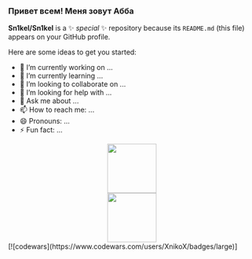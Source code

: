 ### Привет всем! Меня зовут Абба

**Sn1kel/Sn1kel** is a ✨ _special_ ✨ repository because its `README.md` (this file) appears on your GitHub profile.

Here are some ideas to get you started:

- 🔭 I’m currently working on ...
- 🌱 I’m currently learning ...
- 👯 I’m looking to collaborate on ...
- 🤔 I’m looking for help with ...
- 💬 Ask me about ...
- 📫 How to reach me: ...
- 😄 Pronouns: ...
- ⚡ Fun fact: ...
<div id="header" align="center">
  <img src="https://media.giphy.com/media/M9gbBd9nbDrOTu1Mqx/giphy.gif" width="100"/>
</div>
<div align="center"> 
<img src="https://giphy.com/gifs/new-youtube-logo-13Nc3xlO1kGg3S" width="100"/>
</div>
[![codewars](https://www.codewars.com/users/XnikoX/badges/large)]
